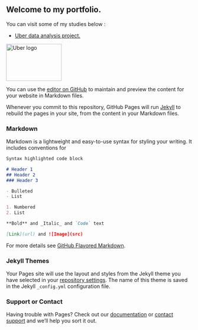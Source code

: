 ## Welcome to my portfolio.

You can visit some of my studies below :

- [Uber data analysis project.](https://nbviewer.jupyter.org/github/yrahan/uber/blob/master/Uber%20Data%20Analysis%20Project.ipynb)

<img src="https://en.wikipedia.org/wiki/Uber#/media/File:Uber_logo_2018.svg" alt="Uber logo"
	title="Uber logo" width="150" height="100" />


You can use the [editor on GitHub](https://github.com/yrahan/yrahan.github.io/edit/master/index.md) to maintain and preview the content for your website in Markdown files.

Whenever you commit to this repository, GitHub Pages will run [Jekyll](https://jekyllrb.com/) to rebuild the pages in your site, from the content in your Markdown files.

### Markdown

Markdown is a lightweight and easy-to-use syntax for styling your writing. It includes conventions for

```markdown
Syntax highlighted code block

# Header 1
## Header 2
### Header 3

- Bulleted
- List

1. Numbered
2. List

**Bold** and _Italic_ and `Code` text

[Link](url) and ![Image](src)


```

For more details see [GitHub Flavored Markdown](https://guides.github.com/features/mastering-markdown/).

### Jekyll Themes

Your Pages site will use the layout and styles from the Jekyll theme you have selected in your [repository settings](https://github.com/yrahan/yrahan.github.io/settings). The name of this theme is saved in the Jekyll `_config.yml` configuration file.

### Support or Contact

Having trouble with Pages? Check out our [documentation](https://help.github.com/categories/github-pages-basics/) or [contact support](https://github.com/contact) and we’ll help you sort it out.
